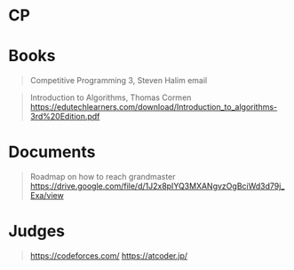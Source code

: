 # CP

# Books

> Competitive Programming 3, Steven Halim
> email

> Introduction to Algorithms, Thomas Cormen
> https://edutechlearners.com/download/Introduction_to_algorithms-3rd%20Edition.pdf

# Documents

> Roadmap on how to reach grandmaster
> https://drive.google.com/file/d/1J2x8pIYQ3MXANgvzOgBciWd3d79j_Exa/view

# Judges

> https://codeforces.com/
> https://atcoder.jp/

